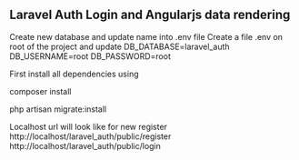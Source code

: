
## Laravel Auth Login and Angularjs data rendering 
Create new database and update name into .env file 
Create a file .env on root of the project and update
DB_DATABASE=laravel_auth
DB_USERNAME=root
DB_PASSWORD=root

First install all dependencies using

composer install

php artisan migrate:install

Localhost url will look like for new register
http://localhost/laravel_auth/public/register
http://localhost/laravel_auth/public/login